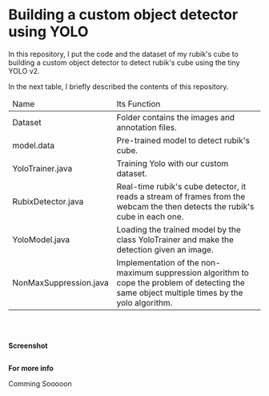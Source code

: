 # Building a custom object detector using YOLO

In this repository, I put the code and the dataset of my rubik's cube to building a custom object detector to detect rubik's cube using the tiny YOLO v2.
	
  In the next table, I briefly described the contents of this repository.

  <table class="table table-bordered table-striped" style="margin: 0 auto !important;float: none !important;width: auto;"> <thead> 									
	<tr> <td>Name</td> <td>Its Function</td> </tr> </thead>
	 <tbody> 
     	 <tr> <td>Dataset</td> <td>Folder contains the images and annotation files.</td> </tr> 
          	 <tr> <td>model.data</td> <td>Pre-trained model to detect rubik's cube.</td> </tr> 
	 <tr> <td>YoloTrainer.java</td> <td>Training Yolo with our custom dataset.</td> </tr> 
	<tr> <td>RubixDetector.java</td> <td>Real-time rubik's cube detector, it reads a stream of frames from the webcam the then detects the rubik's cube in each one.</td> </tr> 
	<tr> <td>YoloModel.java</td> <td>Loading the trained model by the class YoloTrainer and make the detection given an image.</td> </tr> 
	<tr> <td>NonMaxSuppression.java</td> <td>Implementation of the non-maximum suppression algorithm to cope the problem of detecting the same object multiple times by the yolo algorithm.</td> </tr> 
</tbody></table>

<br><br>
   
**Screenshot**
<p align="center">
<img src="https://github.com/tahaemara/yolo-custom-object-detector/blob/master/assets/output.png?raw=true" alt="" data-canonical-src="https://github.com/tahaemara/yolo-custom-object-detector/blob/master/assets/output.png?raw=true" /></p>
   
**For more info**

Comming Sooooon



